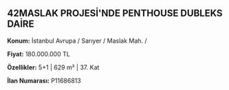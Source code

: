 ## 42MASLAK PROJESİ'NDE PENTHOUSE DUBLEKS DAİRE

**Konum:** İstanbul Avrupa / Sarıyer / Maslak Mah. /

**Fiyat:** 180.000.000 TL

**Özellikler:** 5+1 | 629 m² | 37. Kat

**İlan Numarası:** P11686813
